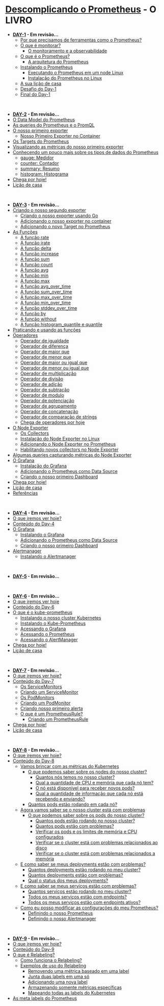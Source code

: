 # [Descomplicando o Prometheus](https://www.linuxtips.io/course/descomplicando-prometheus) - O LIVRO

- **[DAY-1](day-1/README.md) - Em revisão...**
    - [Por que precisamos de ferramentas como o Prometheus?](day-1/README.md#por-que-precisamos-de-ferramentas-como-o-prometheus)
    - [O que é monitorar?](day-1/README.md#o-que-e-monitorar)
        - [O monitoramento e a observabilidade](day-1/README.md#o-monitoramento-e-a-observabilidade)
    - [O que é o Prometheus?](day-1/README.md#o-que-e-o-prometheus)
        - [A arquitetura do Prometheus](day-1/README.md#a-arquitetura-do-prometheus)
    - [Instalando o Prometheus](day-1/README.md#instalando-o-prometheus)
        - [Executando o Prometheus em um node Linux](day-1/README.md#executando-o-prometheus-em-um-node-linux)
        - [Instalação do Prometheus no Linux](day-1/README.md#instalação-do-prometheus-no-linux)
    - [A sua lição de casa](day-1/README.md#a-sua-lição-de-casa)
    - [Desafio do Day-1](day-1/README.md#desafio-do-day-1)
    - [Final do Day-1](day-1/README.md#final-do-day-1)

&nbsp;


- **[DAY-2](day-2/README.md) - Em revisão...**
- [O Data Model do Prometheus](day-2/README.md#o-data-model-do-prometheus)
- [As queries do Prometheus e o PromQL](day-2/README.md#as-queries-do-prometheus-e-o-promql)
- [O nosso primeiro exporter](day-2/README.md#o-nosso-primeiro-exporter)
  - [Nosso Primeiro Exporter no Container](day-2/README.md#nosso-primeiro-exporter-no-container)
- [Os Targets do Prometheus](day-2/README.md#os-targets-do-prometheus)
- [Visualizando as métricas do nosso primeiro exporter](day-2/README.md#visualizando-as-métricas-do-nosso-primeiro-exporter)
- [Conhecendo um pouco mais sobre os tipos de dados do Prometheus](day-2/README.md#conhecendo-um-pouco-mais-sobre-os-tipos-de-dados-do-prometheus) 
  - [gauge: Medidor](day-2/README.md#gauge-medidor)
  - [counter: Contador](day-2/README.md#counter-contador)
  - [summary: Resumo](day-2/README.md#summary-resumo)
  - [histogram: Histograma](day-2/README.md#histogram-histograma)
- [Chega por hoje!](day-2/README.md#chega-por-hoje)
- [Lição de casa](day-2/README.md#lição-de-casa)


&nbsp;

- **[DAY-3](day-3/README.md) - Em revisão...**
- [Criando o nosso segundo exporter](day-3/README.md#criando-o-nosso-segundo-exporter)
	- [Criando o nosso exporter usando Go](day-3/README.md#criando-o-nosso-exporter-usando-go)
	- [Adicionando o nosso exporter no container](day-3/README.md#adicionando-o-nosso-exporter-no-container)
	- [Adicionando o novo Target no Prometheus](day-3/README.md#adicionando-o-novo-target-no-prometheus)
- [As Funções](day-3/README.md#as-funções)
  - [A função rate](day-3/README.md#a-função-rate)
  - [A função irate](day-3/README.md#a-função-irate)
  - [A função delta](day-3/README.md#a-função-delta)
  - [A função increase](day-3/README.md#a-função-increase)
  - [A função sum](day-3/README.md#a-função-sum)
  - [A função count](day-3/README.md#a-função-count)
  - [A função avg](day-3/README.md#a-função-avg)
  - [A função min](day-3/README.md#a-função-min)
  - [A função max](day-3/README.md#a-função-max)
  - [A função avg_over_time](day-3/README.md#a-função-avg_over_time)
  - [A função sum_over_time](day-3/README.md#a-função-sum_over_time)
  - [A função max_over_time](day-3/README.md#a-função-max_over_time)
  - [A função min_over_time](day-3/README.md#a-função-min_over_time)
  - [A função stddev_over_time](day-3/README.md#a-função-stddev_over_time)
  - [A função by](day-3/README.md#a-função-by)
  - [A função without](day-3/README.md#a-função-without)
  - [A função histogram_quantile e quantile](day-3/README.md#a-função-histogram_quantile-e-quantile)
- [Praticando e usando as funções](day-3/README.md#praticando-e-usando-as-funções)
- [Operadores](day-3/README.md#operadores)
	- [Operador de igualdade](day-3/README.md#operador-de-igualdade)
	- [Operador de diferença](day-3/README.md#operador-de-diferença)
	- [Operador de maior que](day-3/README.md#operador-de-maior-que)
	- [Operador de menor que](day-3/README.md#operador-de-menor-que)
	- [Operador de maior ou igual que](day-3/README.md#operador-de-maior-ou-igual-que)
	- [Operador de menor ou igual que](day-3/README.md#operador-de-menor-ou-igual-que)
	- [Operador de multiplicação](day-3/README.md#operador-de-multiplicação)
	- [Operador de divisão](day-3/README.md#operador-de-divisão)
	- [Operador de adição](day-3/README.md#operador-de-adição)
	- [Operador de subtração](day-3/README.md#operador-de-subtração)
	- [Operador de modulo](day-3/README.md#operador-de-modulo)
	- [Operador de potenciação](day-3/README.md#operador-de-potenciação)
	- [Operador de agrupamento](day-3/README.md#operador-de-agrupamento)
	- [Operador de concatenação](day-3/README.md#operador-de-concatenação)
	- [Operador de comparação de strings](day-3/README.md#operador-de-comparação-de-strings)
	- [Chega de operadores por hoje](day-3/README.md#chega-de-operadores-por-hoje)
- [O Node Exporter](day-3/README.md#o-node-exporter)
	- [Os Collectors](day-3/README.md#os-collectors)
	- [Instalação do Node Exporter no Linux](day-3/README.md#instalação-do-node-exporter-no-linux)
	- [Adicionando o Node Exporter no Prometheus](day-3/README.md#adicionando-o-node-exporter-no-prometheus)
	- [Habilitando novos collectors no Node Exporter](day-3/README.md#habilitando-novos-collectors-no-node-exporter)
- [Algumas queries capturando métricas do Node Exporter](day-3/README.md#algumas-queries-capturando-métricas-do-node-exporter)
- [O Grafana](day-3/README.md#o-grafana)
  - [Instalação do Grafana](day-3/README.md#instalação-do-grafana)
  - [Adicionando o Prometheus como Data Source](day-3/README.md#adicionando-o-prometheus-como-data-source)
  - [Criando o nosso primeiro Dashboard](day-3/README.md#criando-o-nosso-primeiro-dashboard)
- [Chega por hoje!](day-3/README.md#chega-por-hoje)
- [Lição de casa](day-3/README.md#lição-de-casa)
- [Referências](day-3/README.md#referências)

&nbsp;

- **[DAY-4](day-4/README.md) - Em revisão...**
- [O que iremos ver hoje?](day-4/README.md#o-que-iremos-ver-hoje)
- [Conteúdo do Day-4](day-4/README.md#conteúdo-do-day-4)
- [O Grafana](day-4/README.md#o-grafana)
  - [Instalando o Grafana](day-4/README.md#instalando-o-grafana)
  - [Adicionando o Prometheus como Data Source](day-4/README.md#adicionando-o-prometheus-como-data-source)
  - [Criando o nosso primeiro Dashboard](day-4/README.md#criando-o-nosso-primeiro-dashboard)
- [Alertmanager](day-4/README.md#alertmanager)
  - [Instalando o Alertmanager](day-4/README.md#instalando-o-alertmanager)

&nbsp;

- **[DAY-5](day-5/README.md) - Em revisão...**

&nbsp;

- **[DAY-6](day-6/README.md) - Em revisão...**
- [O que iremos ver hoje](day-6/README.md#o-que-iremos-ver-hoje)
- [Conteúdo do Day-6](day-6/README.md#conteúdo-do-day-6)
- [O que é o kube-prometheus](day-6/README.md#o-que-é-o-kube-prometheus)
  - [Instalando o nosso cluster Kubernetes](day-6/README.md#instalando-o-nosso-cluster-kubernetes)
  - [Instalando o Kube-Prometheus](day-6/README.md#instalando-o-kube-prometheus)
  - [Acessando o Grafana](day-6/README.md#acessando-o-grafana)
  - [Acessando o Prometheus](day-6/README.md#acessando-o-prometheus)
  - [Acessando o AlertManager](day-6/README.md#acessando-o-alertmanager)
- [Chega por hoje!](day-6/README.md#chega-por-hoje)
- [Lição de casa](day-6/README.md#lição-de-casa)

&nbsp;

- **[DAY-7](day-7/README.md) - Em revisão...**
- [O que iremos ver hoje?](day-7/README.md#o-que-iremos-ver-hoje)
- [Conteúdo do Day-7](day-7/README.md#conteúdo-do-day-7)
  - [Os ServiceMonitors](day-7/README.md#os-servicemonitors)
  - [Criando um ServiceMonitor](day-7/README.md#criando-um-servicemonitor)
  - [Os PodMonitors](day-7/README.md#os-podmonitors)
  - [Criando um PodMonitor](day-7/README.md#criando-um-podmonitor)
  - [Criando nosso primeiro alerta](day-7/README.md#criando-nosso-primeiro-alerta)
  - [O que é um PrometheusRule?](day-7/README.md#o-que-é-um-prometheusrule)
    - [Criando um PrometheusRule](day-7/README.md#criando-um-prometheusrule)
- [Chega por hoje!](day-7/README.md#chega-por-hoje)
- [Lição de casa](day-7/README.md#lição-de-casa)

&nbsp;

- **[DAY-8](day-8/README.md) - Em revisão...**
- [O que iremos ver hoje?](day-8/README.md#o-que-iremos-ver-hoje)
- [Conteúdo do Day-8](day-8/README.md#conteúdo-do-day-8)
  - [Vamos brincar com as métricas do Kubernetes](day-8/README.md#vamos-brincar-com-as-métricas-do-kubernetes)
    - [O que podemos saber sobre os nodes do nosso cluster?](day-8/README.md#o-que-podemos-saber-sobre-os-nodes-do-nosso-cluster)
      - [Quantos nós temos no nosso cluster?](day-8/README.md#quantos-nós-temos-no-nosso-cluster)
      - [Qual a quantidade de CPU e memória que cada nó tem?](day-8/README.md#qual-a-quantidade-de-cpu-e-memória-que-cada-nó-tem)
      - [O nó está disponível para receber novos pods?](day-8/README.md#o-nó-está-disponível-para-receber-novos-pods)
      - [Qual a quantidade de informação que cada nó está recebendo e enviando?](day-8/README.md#qual-a-quantidade-de-informação-que-cada-nó-está-recebendo-e-enviando)
    - [Quantos pods estão rodando em cada nó?](day-8/README.md#quantos-pods-estão-rodando-em-cada-nó)
  - [Agora vamos saber se o nosso cluster está com problemas](day-8/README.md#agora-vamos-saber-se-o-nosso-cluster-está-com-problemas)
    - [O que podemos saber sobre os pods do nosso cluster?](day-8/README.md#o-que-podemos-saber-sobre-os-pods-do-nosso-cluster)
      - [Quantos pods estão rodando no nosso cluster?](day-8/README.md#quantos-pods-estão-rodando-no-nosso-cluster)
      - [Quantos pods estão com problemas?](day-8/README.md#quantos-pods-estão-com-problemas)
      - [Verificar os pods e os limites de memória e CPU configurados](day-8/README.md#verificar-os-pods-e-os-limites-de-memória-e-cpu-configurados)
      - [Verificar se o cluster está com problemas relacionados ao disco](day-8/README.md#verificar-se-o-cluster-está-com-problemas-relacionados-ao-disco)
      - [Verificar se o cluster está com problemas relacionados a memória](day-8/README.md#verificar-se-o-cluster-está-com-problemas-relacionados-a-memória)
  - [E como saber se meus deployments estão com problemas?](day-8/README.md#e-como-saber-se-meus-deployments-estão-com-problemas)
      - [Quantos deployments estão rodando no meu cluster?](day-8/README.md#quantos-deployments-estão-rodando-no-meu-cluster)
      - [Quantos deployments estão com problemas?](day-8/README.md#quantos-deployments-estão-com-problemas)
      - [Qual o status dos meus deployments?](day-8/README.md#qual-o-status-dos-meus-deployments)
  - [E como saber se meus serviços estão com problemas?](day-8/README.md#e-como-saber-se-meus-serviços-estão-com-problemas)
      - [Quantos serviços estão rodando no meu cluster?](day-8/README.md#quantos-serviços-estão-rodando-no-meu-cluster)
      - [Todos os meus serviços estão com endpoints?](day-8/README.md#todos-os-meus-serviços-estão-com-endpoints)
      - [Todos os meus serviços estão com endpoints ativos?](day-8/README.md#todos-os-meus-serviços-estão-com-endpoints-ativos)
  - [Como eu posso modificar as configurações do meu Prometheus?](day-8/README.md#como-eu-posso-modificar-as-configurações-do-meu-prometheus)
    - [Definindo o nosso Prometheus](day-8/README.md#definindo-o-nosso-prometheus)
    - [Definindo o nosso Alertmanager](day-8/README.md#definindo-o-nosso-alertmanager)

&nbsp;

- **[DAY-9](day-9/README.md) - Em revisão...**
- [O que iremos ver hoje?](#o-que-iremos-ver-hoje)
- [Conteúdo do Day-9](#conteúdo-do-day-9)
- [O que é Relabeling?](#o-que-é-relabeling)
  - [Como funciona o Relabeling?](#como-funciona-o-relabeling)
  - [Exemplos de uso do Relabeling](#exemplos-de-uso-do-relabeling)
    - [ Removendo uma métrica baseado em uma label](#-removendo-uma-métrica-baseado-em-uma-label)
    - [Junta duas labels em uma só](#junta-duas-labels-em-uma-só)
    - [Adicionando uma nova label](#adicionando-uma-nova-label)
    - [Armazenando somente métricas específicas](#armazenando-somente-métricas-específicas)
    - [Mapeando todas as labels do Kubernetes](#mapeando-todas-as-labels-do-kubernetes)
- [As meta labels do Prometheus](as-metas-labels-do-prometheus)